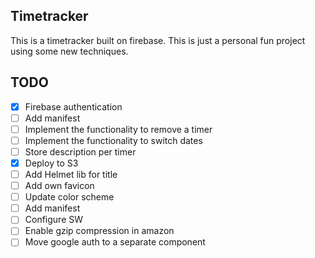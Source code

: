 ## Timetracker
This is a timetracker built on firebase. This is just a personal fun project using some new techniques.

## TODO
- [x] Firebase authentication
- [ ] Add manifest
- [ ] Implement the functionality to remove a timer
- [ ] Implement the functionality to switch dates
- [ ] Store description per timer
- [x] Deploy to S3
- [ ] Add Helmet lib for title
- [ ] Add own favicon
- [ ] Update color scheme
- [ ] Add manifest
- [ ] Configure SW
- [ ] Enable gzip compression in amazon
- [ ] Move google auth to a separate component
